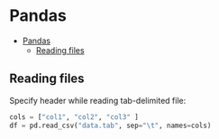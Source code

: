 # Pandas

- [Pandas](#pandas)
  - [Reading files](#reading-files)

## Reading files

Specify header while reading tab-delimited file:

```python
cols = ["col1", "col2", "col3" ]
df = pd.read_csv("data.tab", sep="\t", names=cols)
```


